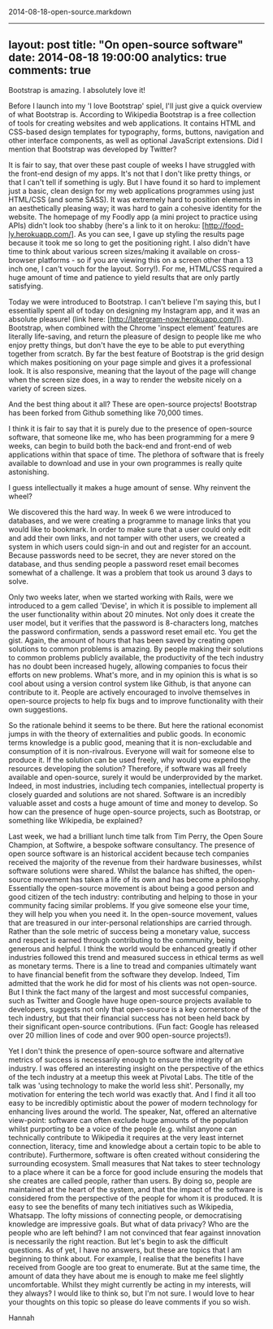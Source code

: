 2014-08-18-open-source.markdown

---
layout: post
title:  "On open-source software"
date:   2014-08-18 19:00:00
analytics: true
comments: true
---

Bootstrap is amazing. I absolutely love it! 

Before I launch into my 'I love Bootstrap' spiel, I'll just give a quick overview of what Bootstrap is. According to Wikipedia Bootstrap is a free collection of tools for creating websites and web applications. It contains HTML and CSS-based design templates for typography, forms, buttons, navigation and other interface components, as well as optional JavaScript extensions. Did I mention that Bootstrap was developed by Twitter? 

It is fair to say, that over these past couple of weeks I have struggled with the front-end design of my apps. It's not that I don't like pretty things, or that I can't tell if something is ugly. But I have found it so hard to implement just a basic, clean design for my web applications programmes using just HTML/CSS (and some SASS). It was extremely hard to position elements in an aesthetically pleasing way; it was hard to gain a cohesive identity for the website. The homepage of my Foodly app (a mini project to practice using APIs) didn't look too shabby (here's a link to it on heroku: [http://food-ly.herokuapp.com/]. As you can see, I gave up styling the results page because it took me so long to get the positioning right. I also didn't have time to think about various screen sizes/making it available on cross-browser platforms - so if you are viewing this on a screen other than a 13 inch one, I can't vouch for the layout. Sorry!). For me, HTML/CSS required a huge amount of time and patience to yield results that are only partly satisfying. 

Today we were introduced to Bootstrap. I can't believe I'm saying this, but I essentially spent all of today on designing my Instagram app, and it was an absolute pleasure! (link here: [http://latergram-now.herokuapp.com/]). Bootstrap, when combined with the Chrome 'inspect element' features are literally life-saving, and return the pleasure of design to people like me who enjoy pretty things, but don't have the eye to be able to put everything together from scratch. By far the best feature of Bootstrap is the grid design which makes positioning on your page simple and gives it a professional look. It is also responsive, meaning that the layout of the page will change when the screen size does, in a way to render the website nicely on a variety of screen sizes. 

And the best thing about it all? These are open-source projects! Bootstrap has been forked from Github something like 70,000 times. 

I think it is fair to say that it is purely due to the presence of open-source software, that someone like me, who has been programming for a mere 9 weeks, can begin to build both the back-end and front-end of web applications within that space of time. The plethora of software that is freely available to download and use in your own programmes is really quite astonishing. 

I guess intellectually it makes a huge amount of sense. Why reinvent the wheel? 

We discovered this the hard way. In week 6 we were introduced to databases, and we were creating a programme to manage links that you would like to bookmark. In order to make sure that a user could only edit and add their own links, and not tamper with other users, we created a system in which users could sign-in and out and register for an account. Because passwords need to be secret, they are never stored on the database, and thus sending people a password reset email becomes somewhat of a challenge. It was a problem that took us around 3 days to solve. 

Only two weeks later, when we started working with Rails, were we introduced to a gem called 'Devise', in which it is possible to implement all the user functionality within about 20 minutes. Not only does it create the user model, but it verifies that the password is 8-characters long, matches the password confirmation, sends a password reset email etc. You get the gist. Again, the amount of hours that has been saved by creating open solutions to common problems is amazing. By people making their solutions to common problems publicly available, the productivity of the tech industry has no doubt been increased hugely, allowing companies to focus their efforts on new problems. What's more, and in my opinion this is what is so cool about using a version control system like Github, is that anyone can contribute to it. People are actively encouraged to involve themselves in open-source projects to help fix bugs and to improve functionality with their own suggestions. 

So the rationale behind it seems to be there. But here the rational economist jumps in with the theory of externalities and public goods. In economic terms knowledge is a public good, meaning that it is non-excludable and consumption of it is non-rivalrous. Everyone will wait for someone else to produce it. If the solution can be used freely, why would you expend the resources developing the solution? Therefore, if software was all freely available and open-source, surely it would be underprovided by the market. Indeed, in most industries, including tech companies, intellectual property is closely guarded and solutions are not shared. Software is an incredibly valuable asset and costs a huge amount of time and money to develop. So how can the presence of huge open-source projects, such as Bootstrap, or something like Wikipedia, be explained? 

Last week, we had a brilliant lunch time talk from Tim Perry, the Open Soure Champion, at Softwire, a bespoke software consultancy. The presence of open source software is an historical accident because tech companies received the majority of the revenue from their hardware businesses, whilst software solutions were shared. Whilst the balance has shifted, the open-source movement has taken a life of its own and has become a philosophy. Essentially the open-source movement is about being a good person and good citizen of the tech industry: contributing and helping to those in your community facing similar problems. If you give someone else your time, they will help you when you need it. In the open-source movement, values that are treasured in our inter-personal relationships are carried through. Rather than the sole metric of success being a monetary value, success and respect is earned through contributing to the community, being generous and helpful. I think the world would be enhanced greatly if other industries followed this trend and measured success in ethical terms as well as monetary terms. There is a line to tread and companies ultimately want to have financial benefit from the software they develop. Indeed, Tim admitted that the work he did for most of his clients was not open-source. But I think the fact many of the largest and most successful companies, such as Twitter and Google have huge open-source projects available to developers, suggests not only that open-source is a key cornerstone of the tech industry, but that their financial success has not been held back by their significant open-source contributions. (Fun fact: Google has released over 20 million lines of code and over 900 open-source projects!). 

Yet I don't think the presence of open-source software and alternative metrics of success is necessarily enough to ensure the integrity of an industry. I was offered an interesting insight on the perspective of the ethics of the tech industry at a meetup this week at Pivotal Labs. The title of the talk was 'using technology to make the world less shit'. Personally, my motivation for entering the tech world was exactly that. And I find it all too easy to be incredibly optimistic about the power of modern technology for enhancing lives around the world. The speaker, Nat, offered an alternative view-point: software can often exclude huge amounts of the population whilst purporting to be a voice of the people (e.g. whilst anyone can technically contribute to Wikipedia it requires at the very least internet connection, literacy, time and knowledge about a certain topic to be able to contribute). Furthermore, software is often created without considering the surrounding ecosystem. Small measures that Nat takes to steer technology to a place where it can be a force for good include ensuring the models that she creates are called people, rather than users. By doing so, people are maintained at the heart of the system, and that the impact of the software is considered from the perspective of the people for whom it is produced. It is easy to see the benefits of many tech initiatives such as Wikipedia, Whatsapp. The lofty missions of connecting people, or democratising knowledge are impressive goals. But what of data privacy? Who are the people who are left behind? I am not convinced that fear against innovation is necessarily the right reaction. But let's begin to ask the difficult questions. As of yet, I have no answers, but these are topics that I am beginning to think about. For example, I realise that the benefits I have received from Google are too great to enumerate. But at the same time, the amount of data they have about me is enough to make me feel slightly uncomfortable. Whilst they might currently be acting in my interests, will they always? I would like to think so, but I'm not sure. I would love to hear your thoughts on this topic so please do leave comments if you so wish. 

Hannah
